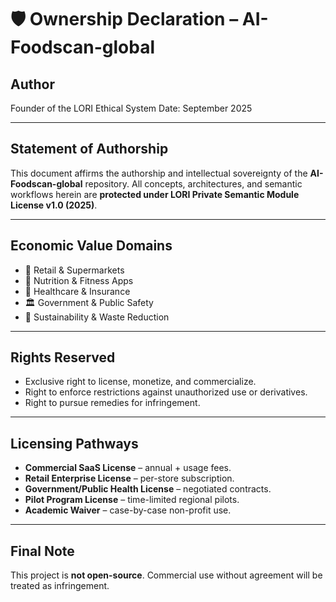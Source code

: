# 🛡 Ownership Declaration – AI-Foodscan-global

## Author
Founder of the LORI Ethical System
Date: September 2025

---

## Statement of Authorship
This document affirms the authorship and intellectual sovereignty of the **AI-Foodscan-global** repository.
All concepts, architectures, and semantic workflows herein are **protected under LORI Private Semantic Module License v1.0 (2025)**.

---

## Economic Value Domains
- 🛒 Retail & Supermarkets
- 📱 Nutrition & Fitness Apps
- 🏥 Healthcare & Insurance
- 🏛 Government & Public Safety
- 🌱 Sustainability & Waste Reduction

---

## Rights Reserved
- Exclusive right to license, monetize, and commercialize.
- Right to enforce restrictions against unauthorized use or derivatives.
- Right to pursue remedies for infringement.

---

## Licensing Pathways
- **Commercial SaaS License** – annual + usage fees.
- **Retail Enterprise License** – per-store subscription.
- **Government/Public Health License** – negotiated contracts.
- **Pilot Program License** – time-limited regional pilots.
- **Academic Waiver** – case-by-case non-profit use.

---

## Final Note
This project is **not open-source**.
Commercial use without agreement will be treated as infringement.


